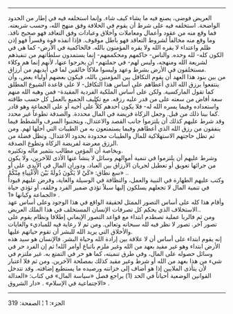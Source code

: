 ------------------------------------------------------------------------

العريض فوضى، يصنع فيه ما يشاء كيف شاء. وإنما استخلفه فيه في إطار من
الحدود الواضحة. استخلفه فيه على شرط أن يقوم في الخلافة وفق منهج الله،
وحسب شريعته. فما وقع منه من عقود وأعمال ومعاملات وأخلاق وعبادات وفق
التعاقد فهو صحيح نافذ. وما وقع منه مخالفاً لشروط التعاقد فهو باطل موقوف.
فإذا انفذه قوة وقسراً فهو إذن ظلم واعتداء لا يقره الله ولا يقره المؤمنون
بالله. فالحاكمية في الأرض- كما هي في الكون كله- لله وحده. والناس- حاكمهم
ومحكممهم- إنما يستمدون سلطاتهم من تنفيذهم لشريعة الله ومنهجه، وليس لهم-
في جملتهم- أن يخرجوا عنها، لأنهم إنما هم وكلاء مستخلفون في الأرض بشرط
وعهد وليسوا ملاكاً خالقين لما في أيديهم من أرزاق.  
من بين بنود هذا العهد أن يقوم التكافل بين المؤمنين بالله، فيكون بعضهم
أولياء بعض، وأن ينتفعوا برزق الله الذي أعطاهم على أساس هذا التكافل- لا
على قاعدة الشيوع المطلق كما تقول الماركسية. ولكن على أساس الملكية
الفردية المقيدة- فمن وهبه الله منهم سعة أفاض من سعته على من قدر عليه
رزقه. مع تكليف الجميع بالعمل كل حسب طاقته واستعداده وفيما يسره الله له-
فلا يكون أحدهم كلاًّ على أخيه أو على الجماعة وهو قادر كما بينا ذلك من قبل.
وجعل الزكاة فريضة في المال محددة. والصدقة تطوعاً غير محدد.  
وقد شرط عليهم كذلك أن يلتزموا جانب القصد والاعتدال، ويتجنبوا السرف
والشطط فيما ينفقون من رزق الله الذي أعطاهم وفيما يستمتعون به من الطيبات
التي أحلها لهم. ومن ثم تظل حاجتهم الاستهلاكية للمال والطيبات محدودة
بحدود الاعتدال. وتظل فضلة من الرزق معرضة لفريضة الزكاة وتطوع الصدقة.  
وبخاصة أن المؤمن مطالب بتثمير ماله وتكثيره.  
وشرط عليهم أن يلتزموا في تنمية أموالهم وسائل لا ينشأ عنها الأذى للآخرين،
ولا يكون من جرائها تعويق أو تعطيل لجريان الأرزاق بين العباد، ودوران
المال في الأيدي على أو سع نطاق: «كَيْ لا يَكُونَ دُولَةً بَيْنَ الْأَغْنِياءِ مِنْكُمْ» ..  
وكتب عليهم الطهارة في النبية والعمل، والنظافة في الوسيلة والغاية، وفرض
عليهم قيوداً في تنمية المال لا تجعلهم يسلكون إليها سبلاً تؤذي ضمير الفرد
وخلقه، أو تؤذي حياة الجماعة وكيانها «1» .  
وأقام هذا كله على أساس التصور الممثل لحقيقة الواقع في هذا الوجود وعلى
أساس عهد الاستخلاف الذي يحكم كل تصرفات الإنسان المستخلف في هذا الملك
العريض..  
ومن ثم فالربا عملية تصطدم ابتداء مع قواعد التصور الإيماني إطلاقا ونظام
يقوم على تصور آخر. تصور لا نظر فيه لله سبحانه وتعالى. ومن ثم لا رعاية
فيه للمباديء والغايات والأخلاق التي يريد الله للبشر أن تقوم حياتهم
عليها.  
إنه يقوم ابتداء على أساس أن لا علاقة بين إرادة الله وحياة البشر.
فالإنسان هو سيد هذه الأرض ابتداء وهو غير مقيد بعهد من الله وغير ملزم
باتباع أوامر الله! ثم إن الفرد حر في وسائل حصوله على المال، وفي طرق
تنميته، كما هو حر في التمتع به. غير ملتزم في شيء من هذا بعهد من الله أو
شرط وغير مقيد كذلك بمصلحة الآخرين. ومن ثم فلا اعتبار لأن يتأذى الملايين
إذا هو أضاف إلى خزانته ورصيده ما يستطيع إضافته. وقد تتدخل القوانين
الوضعية أحياناً في الحد (1) يراجع فصل «سياسة المال» في كتاب: «العدالة
الاجتماعية في الإسلام» . «دار الشروق» .

------------------------------------------------------------------------

الجزء: 1 ¦ الصفحة: 319
